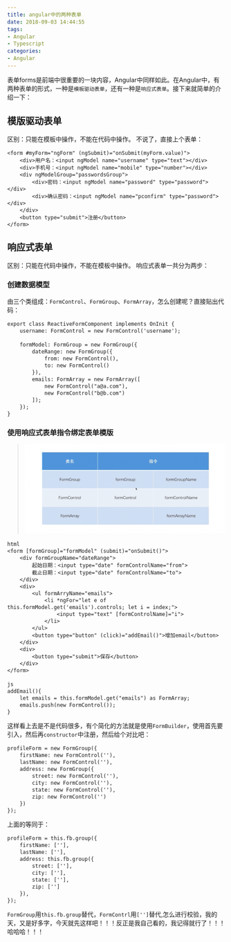 ```yaml
---
title: angular中的两种表单
date: 2018-09-03 14:44:55
tags:
- Angular
- Typescript
categories:
- Angular
---
```

表单forms是前端中很重要的一块内容，Angular中同样如此。在Angular中，有两种表单的形式，一种是`模板驱动表单`，还有一种是`响应式表单`。接下来就简单的介绍一下：

## 模版驱动表单

区别：只能在模板中操作，不能在代码中操作。
不说了，直接上个表单：

	<form #myForm="ngForm" (ngSubmit)="onSubmit(myForm.value)">
		<div>用户名：<input ngModel name="username" type="text"></div>
		<div>手机号：<input ngModel name="mobile" type="number"></div>
		<div ngModelGroup="passwordsGroup">
			<div>密码：<input ngModel name="password" type="password"></div>
			<div>确认密码：<input ngModel name="pconfirm" type="password"></div>
		</div>
		<button type="submit">注册</button>
	</form>



## 响应式表单

区别：只能在代码中操作，不能在模板中操作。
响应式表单一共分为两步：

### 创建数据模型
由三个类组成：`FormControl`、`FormGroup`、`FormArray`，怎么创建呢？直接贴出代码：

	export class ReactiveFormComponent implements OnInit {
		username: FormControl = new FormControl('username');
		
		formModel: FormGroup = new FormGroup({
			dateRange: new FormGroup({
				from: new FormControl(),
				to: new FormControl()
			}),
			emails: FormArray = new FormArray([
				new FormControl("a@a.com"),
				new FormControl("b@b.com")
			]);
		});	
	}

### 使用响应式表单指令绑定表单模版

>![](/img/angular/6.png)

	html
	<form [formGroup]="formModel" (submit)="onSubmit()">
		<div formGroupName="dateRange">
			起始日期：<input type="date" formControlName="from">
			截止日期：<input type="date" formControlName="to">
		</div>
		<div>
			<ul formArryName="emails">
				<li *ngFor="let e of this.formModel.get('emails').controls; let i = index;">
					<input type="text" [formControlName]="i">
				</li>
			</ul>
			<button type="button" (click)="addEmail()">增加email</button>
		</div>
		<div>
			<button type="submit">保存</button>
		</div>
	</form>
	
	js
	addEmail(){
		let emails = this.formModel.get("emails") as FormArray;
		emails.push(new FormControl());
	}

这样看上去是不是代码很多，有个简化的方法就是使用`FormBuilder`，使用首先要引入，然后再`constructor`中注册，然后给个对比吧：

	profileForm = new FormGroup({
		firstName: new FormControl(''),
		lastName: new FormControl(''),
		address: new FormGroup({
    		street: new FormControl(''),
    		city: new FormControl(''),
    		state: new FormControl(''),
    		zip: new FormControl('')
		})
	});

上面的等同于：
	
	profileForm = this.fb.group({
		firstName: [''],
		lastName: [''],
		address: this.fb.group({
			street: [''],
			city: [''],
    		state: [''],
    		zip: ['']
		}),
	});

`FormGroup`用`this.fb.group`替代，`FormContrl`用`['']`替代,怎么进行校验，我的天，又是好多字，今天就先这样吧！！！反正是我自己看的，我记得就行了！！！哈哈哈！！！